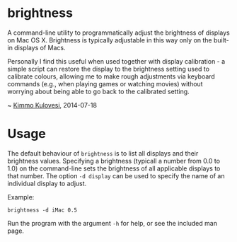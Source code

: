brightness
==========

A command-line utility to programmatically adjust the brightness of
displays on Mac OS X. Brightness is typically adjustable in this way
only on the built-in displays of Macs.

Personally I find this useful when used together with display calibration -
a simple script can restore the display to the brightness setting used
to calibrate colours, allowing me to make rough adjustments via keyboard
commands (e.g., when playing games or watching movies) without worrying
about being able to go back to the calibrated setting.

~ [Kimmo Kulovesi](http://arkku.com/), 2014-07-18

Usage
=====

The default behaviour of `brightness` is to list all displays and
their brightness values. Specifying a brightness (typicall a number
from 0.0 to 1.0) on the command-line sets the brightness of all
applicable displays to that number. The option `-d display` can be used
to specify the name of an individual display to adjust.

Example:

    brightness -d iMac 0.5

Run the program with the argument `-h` for help, or see the included
man page.

